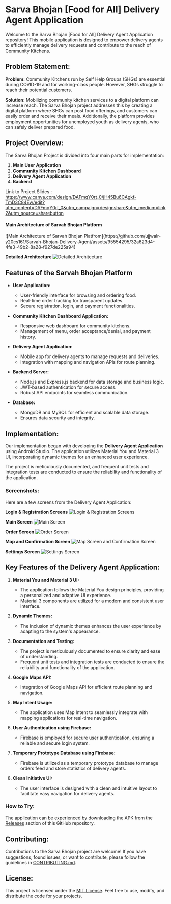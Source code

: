 # Sarva Bhojan [Food for All] Delivery Agent Application

Welcome to the Sarva Bhojan [Food for All] Delivery Agent Application repository! This mobile application is designed to empower delivery agents to efficiently manage delivery requests and contribute to the reach of Community Kitchens.

## Problem Statement:

**Problem:**
Community Kitchens run by Self Help Groups (SHGs) are essential during COVID-19 and for working-class people. However, SHGs struggle to reach their potential customers.

**Solution:**
Mobilizing community kitchen services to a digital platform can increase reach. The Sarva Bhojan project addresses this by creating a digital platform where SHGs can post food offerings, and customers can easily order and receive their meals. Additionally, the platform provides employment opportunities for unemployed youth as delivery agents, who can safely deliver prepared food.

## Project Overview:

The Sarva Bhojan Project is divided into four main parts for implementation:

1. **Main User Application**
2. **Community Kitchen Dashboard**
3. **Delivery Agent Application**
4. **Backend**


Link to Project Slides : https://www.canva.com/design/DAFmqY0rt_0/jH45Bu6CAgkf-TmD3C84Ew/edit?utm_content=DAFmqY0rt_0&utm_campaign=designshare&utm_medium=link2&utm_source=sharebutton



<h4 style=" text-algin : center; ">Main Architecture of Sarvah Bhojan Platform</h4>
![Main Architecture of Sarvah Bhojan Platfrom](https://github.com/ujjwalr-y20cs161/Sarvah-Bhojan-Delivery-Agent/assets/95554295/32a623d4-4fe3-49b2-8a28-f927de225a94)



**Detailed Architecture**
![Detailed Architecture](https://github.com/ujjwalr-y20cs161/Sarvah-Bhojan-Delivery-Agent/assets/95554295/ccd38c24-0a56-4b61-bed6-62900de5b6b2)


## Features of the Sarvah Bhojan Platform

- **User Application:**
  - User-friendly interface for browsing and ordering food.
  - Real-time order tracking for transparent updates.
  - Secure registration, login, and payment functionalities.

- **Community Kitchen Dashboard Application:**
  - Responsive web dashboard for community kitchens.
  - Management of menu, order acceptance/denial, and payment history.

- **Delivery Agent Application:**
  - Mobile app for delivery agents to manage requests and deliveries.
  - Integration with mapping and navigation APIs for route planning.

- **Backend Server:**
  - Node.js and Express.js backend for data storage and business logic.
  - JWT-based authentication for secure access.
  - Robust API endpoints for seamless communication.

- **Database:**
  - MongoDB and MySQL for efficient and scalable data storage.
  - Ensures data security and integrity.


## Implementation:

Our implementation began with developing the **Delivery Agent Application** using Android Studio. The application utilizes Material You and Material 3 UI, incorporating dynamic themes for an enhanced user experience.


The project is meticulously documented, and frequent unit tests and integration tests are conducted to ensure the reliability and functionality of the application.

### Screenshots:

Here are a few screens from the Delivery Agent Application:


**Login & Registration Screens**
![Login & Registration Screens](https://github.com/ujjwalr-y20cs161/Sarvah-Bhojan-Delivery-Agent/assets/95554295/3253e775-0303-45d2-9b2a-9bacf8063e9b)



**Main Screen**
![Main Screen](https://github.com/ujjwalr-y20cs161/Sarvah-Bhojan-Delivery-Agent/assets/95554295/c5aaee49-4525-4d0a-a7ad-00b03648f433)



**Order Screen**
![Order Screen](https://github.com/ujjwalr-y20cs161/Sarvah-Bhojan-Delivery-Agent/assets/95554295/2b47b442-08e0-488d-a8f2-c20ce5641b07)



**Map and Confirmation Screen**
![Map Screen and Confirmation Screen](https://github.com/ujjwalr-y20cs161/Sarvah-Bhojan-Delivery-Agent/assets/95554295/ca7a2c87-c9a3-4dbb-aff9-00295a1635b9)



**Settings Screen**
![Settings Screen](https://github.com/ujjwalr-y20cs161/Sarvah-Bhojan-Delivery-Agent/assets/95554295/d1e73537-0b1d-4e5f-85f6-b178306c4dc4)





## Key Features of the Delivery Agent Application:

1. **Material You and Material 3 UI:**
   - The application follows the Material You design principles, providing a personalized and adaptive UI experience.
   - Material 3 components are utilized for a modern and consistent user interface.

2. **Dynamic Themes:**
   - The inclusion of dynamic themes enhances the user experience by adapting to the system's appearance.

3. **Documentation and Testing:**
   - The project is meticulously documented to ensure clarity and ease of understanding.
   - Frequent unit tests and integration tests are conducted to ensure the reliability and functionality of the application.

4. **Google Maps API:**
   - Integration of Google Maps API for efficient route planning and navigation.

5. **Map Intent Usage:**
   - The application uses Map Intent to seamlessly integrate with mapping applications for real-time navigation.

6. **User Authentication using Firebase:**
   - Firebase is employed for secure user authentication, ensuring a reliable and secure login system.

7. **Temporary Prototype Database using Firebase:**
   - Firebase is utilized as a temporary prototype database to manage orders feed and store statistics of delivery agents.

8. **Clean Initiative UI:**
   - The user interface is designed with a clean and intuitive layout to facilitate easy navigation for delivery agents.

### How to Try:

The application can be experienced by downloading the APK from the [Releases](https://github.com/your-username/sarva-bhojan-delivery-agent/releases) section of this GitHub repository.

## Contributing:

Contributions to the Sarva Bhojan project are welcome! If you have suggestions, found issues, or want to contribute, please follow the guidelines in [CONTRIBUTING.md](CONTRIBUTING.md).

## License:

This project is licensed under the [MIT License](LICENSE). Feel free to use, modify, and distribute the code for your projects.
